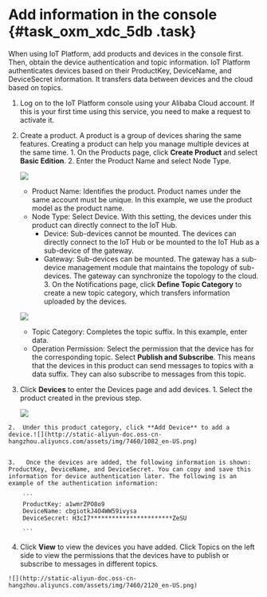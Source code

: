 # Add information in the console {#task_oxm_xdc_5db .task}

When using IoT Platform, add products and devices in the console first. Then, obtain the device authentication and topic information. IoT Platform authenticates devices based on their ProductKey, DeviceName, and DeviceSecret information. It transfers data between devices and the cloud based on topics.

1.   Log on to the IoT Platform console using your Alibaba Cloud account. If this is your first time using this service, you need to make a request to activate it. 
2.   Create a product. A product is a group of devices sharing the same features. Creating a product can help you manage multiple devices at the same time. 
    1.   On the Products page, click **Create Product** and select **Basic Edition**. 
    2.   Enter the Product Name and select Node Type. 

        ![](http://static-aliyun-doc.oss-cn-hangzhou.aliyuncs.com/assets/img/7460/1075_en-US.png)

        -   Product Name: Identifies the product. Product names under the same account must be unique. In this example, we use the product model as the product name.
        -   Node Type: Select Device. With this setting, the devices under this product can directly connect to the IoT Hub.
            -   Device: Sub-devices cannot be mounted. The devices can directly connect to the IoT Hub or be mounted to the IoT Hub as a sub-device of the gateway.
            -   Gateway: Sub-devices can be mounted. The gateway has a sub-device management module that maintains the topology of sub-devices. The gateway can synchronize the topology to the cloud.
    3.   On the Notifications page, click **Define Topic Category** to create a new topic category, which transfers information uploaded by the devices. 

        ![](http://static-aliyun-doc.oss-cn-hangzhou.aliyuncs.com/assets/img/7460/2116_en-US.png)

        -   Topic Category: Completes the topic suffix. In this example, enter data.
        -   Operation Permission: Select the permission that the device has for the corresponding topic. Select **Publish and Subscribe**. This means that the devices in this product can send messages to topics with a data suffix. They can also subscribe to messages from this topic.
3.   Click **Devices** to enter the Devices page and add devices. 
    1.   Select the product created in the previous step. 

        ![](http://static-aliyun-doc.oss-cn-hangzhou.aliyuncs.com/assets/img/7460/1080_en-US.png)

    2.  Under this product category, click **Add Device** to add a device.![](http://static-aliyun-doc.oss-cn-hangzhou.aliyuncs.com/assets/img/7460/1082_en-US.png)

 
    3.   Once the devices are added, the following information is shown: ProductKey, DeviceName, and DeviceSecret. You can copy and save this information for device authentication later. The following is an example of the authentication information: 

        ```
        ProductKey: a1wmrZPO8o9
        DeviceName: cbgiotkJ4O4WW59ivysa
        DeviceSecret: H3cI7***********************ZeSU
        
        ```

4.   Click **View** to view the devices you have added. Click Topics on the left side to view the permissions that the devices have to publish or subscribe to messages in different topics. 

    ![](http://static-aliyun-doc.oss-cn-hangzhou.aliyuncs.com/assets/img/7460/2120_en-US.png)


